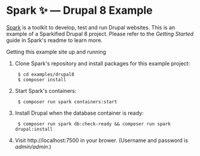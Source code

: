 # Spark ✨ — Drupal 8 Example

[Spark](https://github.com/BluesparkLabs/spark) is a toolkit to develop, test and run Drupal websites. This is an example of a Sparkified Drupal 8 project. Please refer to the *Getting Started* guide in Spark's readme to learn more.

Getting this example site up and running

1. Clone Spark's repository and install packages for this example project:

        $ cd examples/drupal8
        $ composer install

2. Start Spark's containers:

        $ composer run spark containers:start

2. Install Drupal when the database container is ready:

        $ composer run spark db:check-ready && composer run spark drupal:install

3. Visit http://localhost:7500 in your brower. (Username and password is *admin/admin*.)
